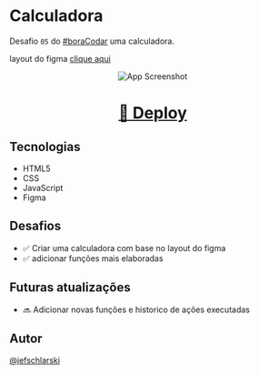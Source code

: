 # Calculadora
Desafio `05` do [#boraCodar](https://boracodar.dev/) uma calculadora.

layout do figma [clique aqui](https://www.figma.com/file/f3wAlDrWU57VEPxiYoKhvt/%23boraCodar---Desafio-5-(Community)?node-id=0%3A1&t=TU4YoN96JeNXDpmL-0)
<div align="center">

![App Screenshot](https://user-images.githubusercontent.com/113298572/217415745-2e58f760-32cd-428d-98c2-125426cd9dbd.png)


</div>


<div align="center">

  <h1><a href="https://jefschlarski.github.io/calculadora/calculadora.html">👾 Deploy</a></h1> 

</div>

## Tecnologias
- HTML5
- CSS
- JavaScript
- Figma

## Desafios 
- :white_check_mark:  Criar uma calculadora com base no layout do figma
- :white_check_mark:  adicionar funções mais elaboradas

## Futuras atualizações
- :soon:  Adicionar novas funções e historico de ações executadas

## Autor

[@jefschlarski](https://www.linkedin.com/in/jeferson-schlarski-422b3818a/)
